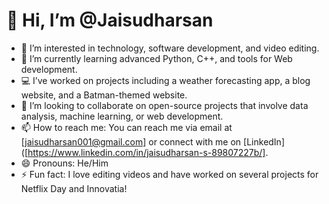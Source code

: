 # 👋 Hi, I’m @Jaisudharsan

- 👀 I’m interested in technology, software development, and video editing.
- 🌱 I’m currently learning advanced Python, C++, and tools for Web development.
- 💻 I’ve worked on projects including a weather forecasting app, a blog website, and a Batman-themed website.
- 💞️ I’m looking to collaborate on open-source projects that involve data analysis, machine learning, or web development.
- 📫 How to reach me: You can reach me via email at [jaisudharsan001@gmail.com] or connect with me on [LinkedIn]([https://www.linkedin.com/in/jaisudharsan-s-89807227b/].
- 😄 Pronouns: He/Him
- ⚡ Fun fact: I love editing videos and have worked on several projects for Netflix Day and Innovatia!
